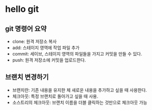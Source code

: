# hello git

## git 명령어 요약

 - clone: 원격 저장소 복사
 - add: 스테이지 영역에 작업 파일 추가
 - commit: 세이브, 스테이지 영역의 파일들을 가지고 커밋을 만들 수 있다.
 - push: 원격 저장소에 커밋을 업로드한다.

 ## 브랜치 변경하기

  - 브랜치란: 기존 내용을 유지한 체 새로운 내용을 추가하고 싶을 때 사용한다.
  - 체크아웃: 특정 브랜치로 돌아가고 싶을 때 사용.
  - 소스트리의 체크아웃: 브랜치 이름을 더블 클릭하는 것만으로 체크아웃 가능